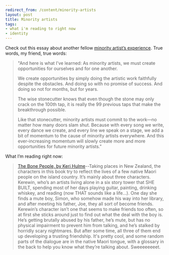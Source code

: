 ```yaml
---
redirect_from: /content/minority-artists
layout: post
title: Minority artists
tags:
- what i'm reading to right now
- identity
---
```

Check out this essay about another fellow [minority artist’s experience](http://www.indiacurrents.com/news/view_article.html?article_id=011d4947e43812a9a7ff71fd94abe93e). True words, my friend, true words:

> 
> "And here is what I’ve learned: As minority artists, we must create opportunities for ourselves and for one another.
> 
> We create opportunities by simply doing the artistic work faithfully despite the obstacles. And doing so with no promise of success. And doing so not for months, but for years.
> 
> The wise stonecutter knows that even though the stone may only crack on the 100th tap, it is really the 99 previous taps that make the breakthrough possible.
> 
> Like that stonecutter, minority artists must commit to the work—no matter how many doors slam shut. Because with every song we write, every dance we create, and every line we speak on a stage, we add a bit of momentum to the cause of minority artists everywhere. And this ever-increasing momentum will slowly create more and more opportunities for future minority artists."
> 

What I’m reading right now:
> 
> [The Bone People, by Keri Hulme](http://www.amazon.com/exec/obidos/redirect?link_code=as2&path=ASIN/0140089225&tag=nikhiltrivedi-20&camp=1789&creative=9325)--Taking places in New Zealand, the characters in this book try to reflect the lives of a few native Maori people on the island country. It’s mainly about three characters. Kerewin, who’s an artists living alone in a six story tower that SHE BUILT, spending most of her days playing guitar, painting, drinking whiskey, and reading (now THAT sounds like a life...). One day she finds a mute boy, Simon, who somehow made his way into her library, and after meeting his father, Joe, they all sort of become friends. Kerewin’s character isn’t one that seems to make friends too often, so at first she sticks around just to find out what the deal with the boy is. He’s getting brutally abused by his father, he’s mute, but has no physical impairment to prevent him from talking, and he’s stalked by horridly scary nightmares. But after some time, all three of them end up developing a trusting friendship. It's pretty cool, and some random parts of the dialogue are in the native Maori tongue, with a glossary in the back to help you know what they’re talking about. Sweeeeeeeet.
> 

